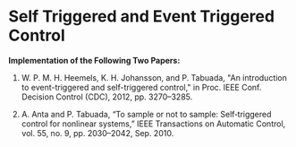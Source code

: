 # Self Triggered and Event Triggered Control

**Implementation of the Following Two Papers:**

1. W. P. M. H. Heemels, K. H. Johansson, and P. Tabuada, "An introduction to event-triggered and self-triggered control," in Proc. IEEE Conf. Decision Control (CDC), 2012, pp. 3270–3285.

2. A. Anta and P. Tabuada, “To sample or not to sample: Self‑triggered control for nonlinear systems,” IEEE Transactions on Automatic Control, vol. 55, no. 9, pp. 2030–2042, Sep. 2010.
